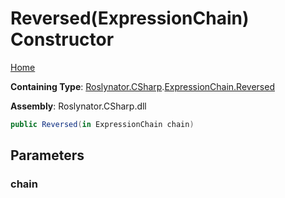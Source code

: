 # Reversed\(ExpressionChain\) Constructor

[Home](../../../../../README.md)

**Containing Type**: [Roslynator.CSharp](../../../README.md)\.[ExpressionChain.Reversed](../README.md)

**Assembly**: Roslynator\.CSharp\.dll

```csharp
public Reversed(in ExpressionChain chain)
```

## Parameters

### chain





